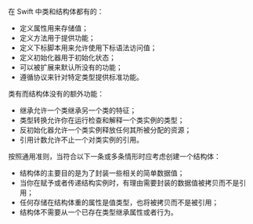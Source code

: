 在 Swift 中类和结构体都有的：

+ 定义属性用来存储值；
+ 定义方法用于提供功能；
+ 定义下标脚本用来允许使用下标语法访问值；
+ 定义初始化器用于初始化状态；
+ 可以被扩展来默认所没有的功能；
+ 遵循协议来针对特定类型提供标准功能。

类有而结构体没有的额外功能：

+ 继承允许一个类继承另一个类的特征；
+ 类型转换允许你在运行检查和解释一个类实例的类型；
+ 反初始化器允许一个类实例释放任何其所被分配的资源；
+ 引用计数允许不止一个对类实例的引用。

按照通用准则，当符合以下一条或多条情形时应考虑创建一个结构体：

+ 结构体的主要目的是为了封装一些相关的简单数据值；
+ 当你在赋予或者传递结构实例时，有理由需要封装的数据值被拷贝而不是引用；
+ 任何存储在结构体重的属性是值类型，也将被拷贝而不是被引用；
+ 结构体不需要从一个已存在类型继承属性或者行为。